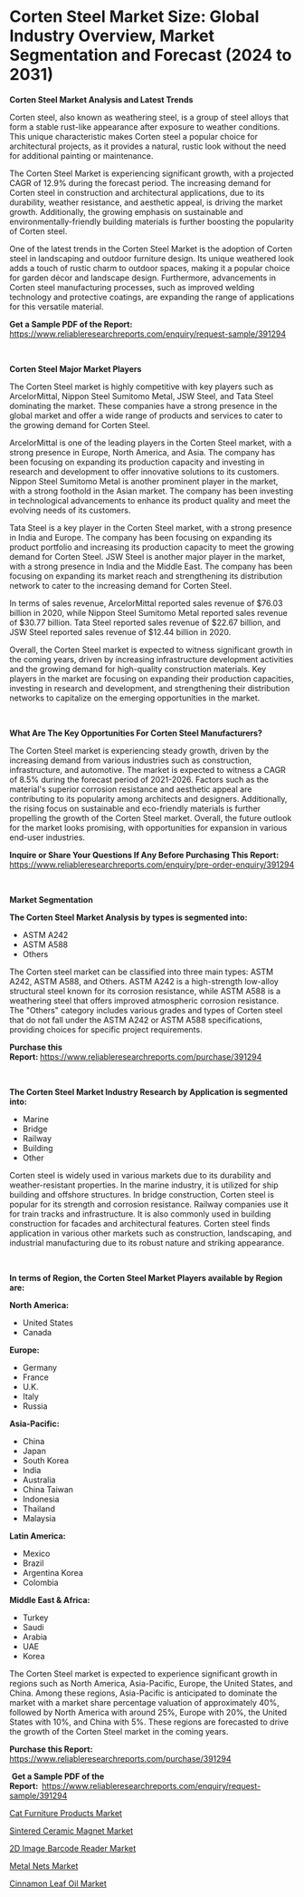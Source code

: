 <p><h1>Corten Steel Market Size: Global Industry Overview, Market Segmentation and Forecast (2024 to 2031)</h1></p><p><strong>Corten Steel Market Analysis and Latest Trends</strong></p>
<p><p>Corten steel, also known as weathering steel, is a group of steel alloys that form a stable rust-like appearance after exposure to weather conditions. This unique characteristic makes Corten steel a popular choice for architectural projects, as it provides a natural, rustic look without the need for additional painting or maintenance.</p><p>The Corten Steel Market is experiencing significant growth, with a projected CAGR of 12.9% during the forecast period. The increasing demand for Corten steel in construction and architectural applications, due to its durability, weather resistance, and aesthetic appeal, is driving the market growth. Additionally, the growing emphasis on sustainable and environmentally-friendly building materials is further boosting the popularity of Corten steel.</p><p>One of the latest trends in the Corten Steel Market is the adoption of Corten steel in landscaping and outdoor furniture design. Its unique weathered look adds a touch of rustic charm to outdoor spaces, making it a popular choice for garden décor and landscape design. Furthermore, advancements in Corten steel manufacturing processes, such as improved welding technology and protective coatings, are expanding the range of applications for this versatile material.</p></p>
<p><strong>Get a Sample PDF of the Report:&nbsp;</strong> <a href="https://www.reliableresearchreports.com/enquiry/request-sample/391294">https://www.reliableresearchreports.com/enquiry/request-sample/391294</a></p>
<p>&nbsp;</p>
<p><strong>Corten Steel Major Market Players</strong></p>
<p><p>The Corten Steel market is highly competitive with key players such as ArcelorMittal, Nippon Steel Sumitomo Metal, JSW Steel, and Tata Steel dominating the market. These companies have a strong presence in the global market and offer a wide range of products and services to cater to the growing demand for Corten Steel.</p><p>ArcelorMittal is one of the leading players in the Corten Steel market, with a strong presence in Europe, North America, and Asia. The company has been focusing on expanding its production capacity and investing in research and development to offer innovative solutions to its customers. Nippon Steel Sumitomo Metal is another prominent player in the market, with a strong foothold in the Asian market. The company has been investing in technological advancements to enhance its product quality and meet the evolving needs of its customers.</p><p>Tata Steel is a key player in the Corten Steel market, with a strong presence in India and Europe. The company has been focusing on expanding its product portfolio and increasing its production capacity to meet the growing demand for Corten Steel. JSW Steel is another major player in the market, with a strong presence in India and the Middle East. The company has been focusing on expanding its market reach and strengthening its distribution network to cater to the increasing demand for Corten Steel.</p><p>In terms of sales revenue, ArcelorMittal reported sales revenue of $76.03 billion in 2020, while Nippon Steel Sumitomo Metal reported sales revenue of $30.77 billion. Tata Steel reported sales revenue of $22.67 billion, and JSW Steel reported sales revenue of $12.44 billion in 2020.</p><p>Overall, the Corten Steel market is expected to witness significant growth in the coming years, driven by increasing infrastructure development activities and the growing demand for high-quality construction materials. Key players in the market are focusing on expanding their production capacities, investing in research and development, and strengthening their distribution networks to capitalize on the emerging opportunities in the market.</p></p>
<p>&nbsp;</p>
<p><strong>What Are The Key Opportunities For Corten Steel Manufacturers?</strong></p>
<p><p>The Corten Steel market is experiencing steady growth, driven by the increasing demand from various industries such as construction, infrastructure, and automotive. The market is expected to witness a CAGR of 8.5% during the forecast period of 2021-2026. Factors such as the material's superior corrosion resistance and aesthetic appeal are contributing to its popularity among architects and designers. Additionally, the rising focus on sustainable and eco-friendly materials is further propelling the growth of the Corten Steel market. Overall, the future outlook for the market looks promising, with opportunities for expansion in various end-user industries.</p></p>
<p><strong>Inquire or Share Your Questions If Any Before Purchasing This Report:</strong> <a href="https://www.reliableresearchreports.com/enquiry/pre-order-enquiry/391294">https://www.reliableresearchreports.com/enquiry/pre-order-enquiry/391294</a></p>
<p>&nbsp;</p>
<p><strong>Market Segmentation</strong></p>
<p><strong>The Corten Steel Market Analysis by types is segmented into:</strong></p>
<p><ul><li>ASTM A242</li><li>ASTM A588</li><li>Others</li></ul></p>
<p><p>The Corten steel market can be classified into three main types: ASTM A242, ASTM A588, and Others. ASTM A242 is a high-strength low-alloy structural steel known for its corrosion resistance, while ASTM A588 is a weathering steel that offers improved atmospheric corrosion resistance. The "Others" category includes various grades and types of Corten steel that do not fall under the ASTM A242 or ASTM A588 specifications, providing choices for specific project requirements.</p></p>
<p><strong>Purchase this Report:&nbsp;</strong><a href="https://www.reliableresearchreports.com/purchase/391294">https://www.reliableresearchreports.com/purchase/391294</a></p>
<p>&nbsp;</p>
<p><strong>The Corten Steel Market Industry Research by Application is segmented into:</strong></p>
<p><ul><li>Marine</li><li>Bridge</li><li>Railway</li><li>Building</li><li>Other</li></ul></p>
<p><p>Corten steel is widely used in various markets due to its durability and weather-resistant properties. In the marine industry, it is utilized for ship building and offshore structures. In bridge construction, Corten steel is popular for its strength and corrosion resistance. Railway companies use it for train tracks and infrastructure. It is also commonly used in building construction for facades and architectural features. Corten steel finds application in various other markets such as construction, landscaping, and industrial manufacturing due to its robust nature and striking appearance.</p></p>
<p>&nbsp;</p>
<p><strong>In terms of Region, the Corten Steel Market Players available by Region are:</strong></p>
<p>
    <p> <strong> North America: </strong>
        <ul>
            <li>United States</li>
            <li>Canada</li>
        </ul>
        </p> 
    <p> <strong> Europe: </strong>
        <ul>
            <li>Germany</li>
            <li>France</li>
            <li>U.K.</li>
            <li>Italy</li>
            <li>Russia</li>
        </ul>
        </p> 
    <p> <strong> Asia-Pacific: </strong>
        <ul>
            <li>China</li>
            <li>Japan</li>
            <li>South Korea</li>
            <li>India</li>
            <li>Australia</li>
            <li>China Taiwan</li>
            <li>Indonesia</li>
            <li>Thailand</li>
            <li>Malaysia</li>
        </ul>
        </p> 
    <p> <strong> Latin America: </strong>
        <ul>
            <li>Mexico</li>
            <li>Brazil</li>
            <li>Argentina Korea</li>
            <li>Colombia</li>
        </ul>
        </p> 
    <p> <strong> Middle East & Africa: </strong>
        <ul>
            <li>Turkey</li>
            <li>Saudi</li>
            <li>Arabia</li>
            <li>UAE</li>
            <li>Korea</li>
        </ul>
    </p>
    </p>
<p><p>The Corten Steel market is expected to experience significant growth in regions such as North America, Asia-Pacific, Europe, the United States, and China. Among these regions, Asia-Pacific is anticipated to dominate the market with a market share percentage valuation of approximately 40%, followed by North America with around 25%, Europe with 20%, the United States with 10%, and China with 5%. These regions are forecasted to drive the growth of the Corten Steel market in the coming years.</p></p>
<p><strong>Purchase this Report: </strong><a href="https://www.reliableresearchreports.com/purchase/391294">https://www.reliableresearchreports.com/purchase/391294</a></p>
<p>&nbsp;<strong>Get a Sample PDF of the Report:&nbsp;&nbsp;</strong><a href="https://www.reliableresearchreports.com/enquiry/request-sample/391294">https://www.reliableresearchreports.com/enquiry/request-sample/391294</a></p>
<p><strong></strong></p>
<p><p><a href="https://view.publitas.com/reportprime-1/global-cat-furniture-products-market-size-and-market-trends-insights-and-projections-from-2024-to-2031/">Cat Furniture Products Market</a></p><p><a href="https://flame-sidecar-702.notion.site/Sintered-Ceramic-Magnet-Market-Centers-on-Aspects-such-as-Market-Growth-Market-Share-Market-Opport-9466d7c0524242f68742595adc09e0dc">Sintered Ceramic Magnet Market</a></p><p><a href="https://full-wildebeest-80b.notion.site/2D-Image-Barcode-Reader-Market-Research-Report-The-Key-To-Successful-Business-Strategy-Forecasted-f-0bec37cb4d3d4068b669e7422ff2faca">2D Image Barcode Reader Market</a></p><p><a href="https://github.com/edytherolanlouisejk1miz0wig/Market-Research-Report-List-1/blob/main/metal-nets-market.md">Metal Nets Market</a></p><p><a href="https://view.publitas.com/reportprime-1/cinnamon-leaf-oil-market-size-share-trends-analysis-report-by-material-by-type-by-end-user-by-region-and-segment-forecasts-2024-2031/">Cinnamon Leaf Oil Market</a></p></p>